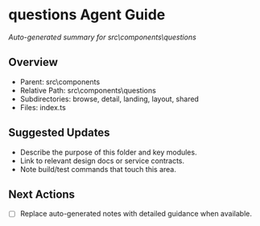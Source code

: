 ﻿# questions Agent Guide
*Auto-generated summary for src\components\questions*

## Overview
- Parent: src\components
- Relative Path: src\components\questions
- Subdirectories: browse, detail, landing, layout, shared
- Files: index.ts

## Suggested Updates
- Describe the purpose of this folder and key modules.
- Link to relevant design docs or service contracts.
- Note build/test commands that touch this area.

## Next Actions
- [ ] Replace auto-generated notes with detailed guidance when available.

